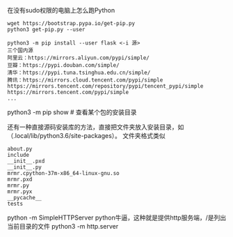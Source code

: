 在没有sudo权限的电脑上怎么跑Python

```
wget https://bootstrap.pypa.io/get-pip.py
python3 get-pip.py --user

python3 -m pip install --user flask <-i 源>
三个国内源
阿里云：https://mirrors.aliyun.com/pypi/simple/
豆瓣：https://pypi.douban.com/simple/
清华：https://pypi.tuna.tsinghua.edu.cn/simple/
腾讯：https://mirrors.cloud.tencent.com/pypi/simple
https://mirrors.tencent.com/repository/pypi/tencent_pypi/simple
https://mirrors.tencent.com/pypi/simple
...
```
python3 -m pip show <pac>  # 查看某个包的安装目录


还有一种直接源码安装库的方法，直接把文件夹放入安装目录，如（.local/lib/python3.6/site-packages）。
文件夹格式类似
```
about.py
include
__init__.pxd
__init__.py
mrmr.cpython-37m-x86_64-linux-gnu.so
mrmr.pxd
mrmr.py
mrmr.pyx
__pycache__
tests
```

python -m SimpleHTTPServer <port> python牛逼，这种就是提供http服务端，/是列出当前目录的文件
python3 -m http.server <port>